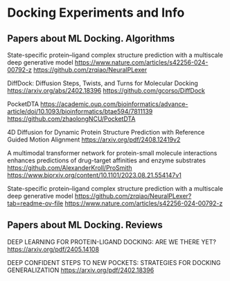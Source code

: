 # Docking Experiments and Info

## Papers about ML Docking. Algorithms

State-specific protein–ligand complex structure prediction with a multiscale deep generative model
https://www.nature.com/articles/s42256-024-00792-z
https://github.com/zrqiao/NeuralPLexer

DiffDock: Diffusion Steps, Twists, and Turns for Molecular Docking
https://arxiv.org/abs/2402.18396
https://github.com/gcorso/DiffDock

PocketDTA
https://academic.oup.com/bioinformatics/advance-article/doi/10.1093/bioinformatics/btae594/7811139
https://github.com/zhaolongNCU/PocketDTA

4D Diffusion for Dynamic Protein Structure Prediction with Reference Guided Motion Alignment
https://arxiv.org/pdf/2408.12419v2

A multimodal transformer network for protein-small molecule interactions enhances predictions of drug-target affinities and enzyme substrates
https://github.com/AlexanderKroll/ProSmith
https://www.biorxiv.org/content/10.1101/2023.08.21.554147v1

State-specific protein–ligand complex structure prediction with a multiscale deep generative model
https://github.com/zrqiao/NeuralPLexer?tab=readme-ov-file
https://www.nature.com/articles/s42256-024-00792-z

## Papers about ML Docking. Reviews
DEEP LEARNING FOR PROTEIN-LIGAND DOCKING: ARE WE THERE YET?
https://arxiv.org/pdf/2405.14108

DEEP CONFIDENT STEPS TO NEW POCKETS: STRATEGIES FOR DOCKING GENERALIZATION
https://arxiv.org/pdf/2402.18396
